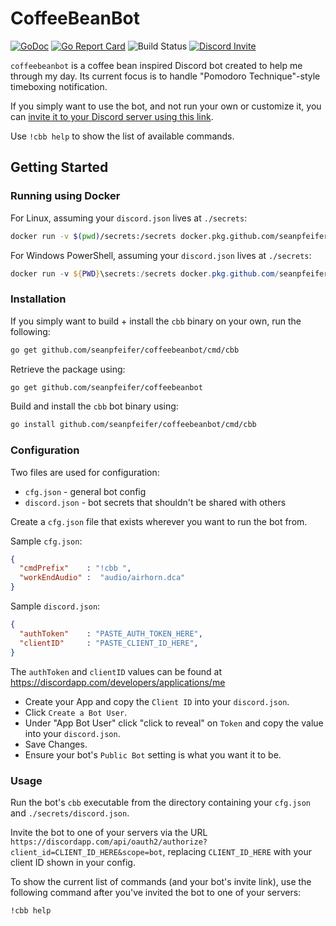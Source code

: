 # CoffeeBeanBot

[![GoDoc](https://godoc.org/github.com/seanpfeifer/coffeebeanbot?status.svg)](https://godoc.org/github.com/seanpfeifer/coffeebeanbot) [![Go Report Card](https://goreportcard.com/badge/github.com/seanpfeifer/coffeebeanbot)](https://goreportcard.com/report/github.com/seanpfeifer/coffeebeanbot) ![Build Status](https://github.com/seanpfeifer/coffeebeanbot/workflows/Tests/badge.svg) [![Discord Invite](https://img.shields.io/badge/Invite%20Bot-Discord-blue.svg)](https://discordapp.com/api/oauth2/authorize?client_id=347286461252370432&scope=bot)

`coffeebeanbot` is a coffee bean inspired Discord bot created to help me through my day. Its current focus is to handle "Pomodoro Technique"-style timeboxing notification.

If you simply want to use the bot, and not run your own or customize it, you can [invite it to your Discord server using this link](https://discordapp.com/api/oauth2/authorize?client_id=347286461252370432&scope=bot).

Use `!cbb help` to show the list of available commands.

## Getting Started

### Running using Docker

For Linux, assuming your `discord.json` lives at `./secrets`:

```sh
docker run -v $(pwd)/secrets:/secrets docker.pkg.github.com/seanpfeifer/coffeebeanbot/cbb:0.0.1
```

For Windows PowerShell, assuming your `discord.json` lives at `./secrets`:

```powershell
docker run -v ${PWD}\secrets:/secrets docker.pkg.github.com/seanpfeifer/coffeebeanbot/cbb:0.0.1
```

### Installation

If you simply want to build + install the `cbb` binary on your own, run the following:
```sh
go get github.com/seanpfeifer/coffeebeanbot/cmd/cbb
```

Retrieve the package using:
```sh
go get github.com/seanpfeifer/coffeebeanbot
```

Build and install the `cbb` bot binary using:
```sh
go install github.com/seanpfeifer/coffeebeanbot/cmd/cbb
```

### Configuration

Two files are used for configuration:

* `cfg.json` - general bot config
* `discord.json` - bot secrets that shouldn't be shared with others

Create a `cfg.json` file that exists wherever you want to run the bot from.

Sample `cfg.json`:
```json
{
  "cmdPrefix"    : "!cbb ",
  "workEndAudio" :  "audio/airhorn.dca"
}
```

Sample `discord.json`:
```json
{
  "authToken"    : "PASTE_AUTH_TOKEN_HERE",
  "clientID"     : "PASTE_CLIENT_ID_HERE",
}
```

The `authToken` and `clientID` values can be found at https://discordapp.com/developers/applications/me

* Create your App and copy the `Client ID` into your `discord.json`.
* Click `Create a Bot User`.
* Under "App Bot User" click "click to reveal" on `Token` and copy the value into your `discord.json`.
* Save Changes.
* Ensure your bot's `Public Bot` setting is what you want it to be.

### Usage

Run the bot's `cbb` executable from the directory containing your `cfg.json` and `./secrets/discord.json`.

Invite the bot to one of your servers via the URL `https://discordapp.com/api/oauth2/authorize?client_id=CLIENT_ID_HERE&scope=bot`, replacing `CLIENT_ID_HERE` with your client ID shown in your config.

To show the current list of commands (and your bot's invite link), use the following command after you've invited the bot to one of your servers:
```
!cbb help
```
